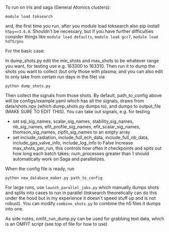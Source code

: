 To run on iris and saga (General Atomics clusters):

`module load toksearch`

and, the first time you run, after you module load toksearch also pip install `h5py==3.6.0`. Shouldn't be necessary, but if you have further difficulties consider things like `module load defaults`, `module load gcc7`, `module load hdf5/gnu`

For the basic case: 

In dump_shots.py edit the min_shots and max_shots to be whatever range you want, for testing use e.g. 163300 to 163310. Then run it to dump the shots you want to collect (but only those with plasma; and you can also edit to only take from certain run days in the file) via

`python dump_shots.py`

Then collect the signals from those shots. By default, path_to_config above will be configs/example.yaml which has all the signals, draws from data/shots.npy (which dump_shots.py dumps to), and dumps to output_file (MAKE SURE TO EDIT THIS). You can take out signals, e.g. for testing
- set sql_sig_names, scalar_sig_names, stability_sig_names, nb_sig_names, efit_profile_sig_names, efit_scalar_sig_names, thomson_sig_names, zipfit_sig_names to an empty array
- set include_radiation, include_full_ech_data, include_full_nb_data, include_gas_valve_info, include_log_info to False
Increase max_shots_per_run, this controls how often it checkpoints and spits out how long each batch takes; num_processes greater than 1 should automatically work on Saga and parallelizes.

When the config file is ready, run

`python new_database_maker.py path_to_config`

For large runs, use `launch_parallel_jobs.py` which manually dumps shots and splits into cases to run in parallel (toksearch theoretically can do this under the hood but in my experience it doesn't speed stuff up and is not robust). You can modify `combine_shots.py` to combine the h5 files it dumps into one. 

As side notes, omfit_run_dump.py can be used for grabbing text data, which is an OMFIT script (see top of file for how to use)
